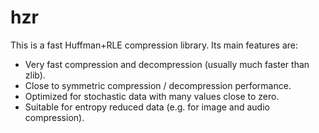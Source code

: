 # hzr

This is a fast Huffman+RLE compression library. Its main features are:

 * Very fast compression and decompression (usually much faster than zlib).
 * Close to symmetric compression / decompression performance.
 * Optimized for stochastic data with many values close to zero.
 * Suitable for entropy reduced data (e.g. for image and audio compression).

